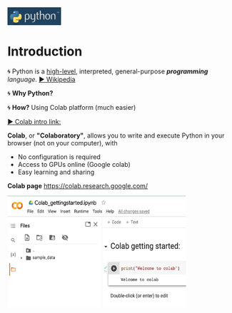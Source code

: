 <img src="https://github.com/MK316/workshop22/raw//main/img/pythonlogo.png" width="120" height="40"> 

# Introduction   

🌀  Python is a [high-level]("https://en.wikipedia.org/wiki/High-level_programming_language"), interpreted, general-purpose _**programming** language._ [▶️ Wikipedia]("https://en.wikipedia.org/wiki/Python_(programming_language)")  

🌀  **Why Python?**  

🌀  **How?** Using Colab platform (much easier)

[▶️  Colab intro link:]("https://colab.research.google.com/?utm_source=scs-index#scrollTo=5fCEDCU_qrC0")  

**Colab**, or **"Colaboratory"**, allows you to write and execute Python in your browser (not on your computer), with

* No configuration is required
* Access to GPUs online (Google colab)
* Easy learning and sharing  

**Colab page** https://colab.research.google.com/  

<img src="https://github.com/MK316/workshop22/raw//main/img/colab.png" width="400" height="250"> 


  

